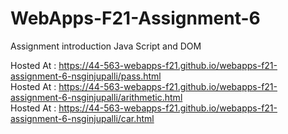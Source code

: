 # WebApps-F21-Assignment-6
Assignment introduction Java Script and DOM

Hosted At : https://44-563-webapps-f21.github.io/webapps-f21-assignment-6-nsginjupalli/pass.html <br>
Hosted At : https://44-563-webapps-f21.github.io/webapps-f21-assignment-6-nsginjupalli/arithmetic.html <br>
Hosted At : https://44-563-webapps-f21.github.io/webapps-f21-assignment-6-nsginjupalli/car.html <br>


